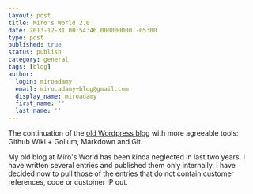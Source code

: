 ```yaml
---
layout: post
title: Miro's World 2.0
date: 2013-12-31 00:54:46.000000000 -05:00
type: post
published: true
status: publish
category: general
tags: [blog]
author:
  login: miroadamy
  email: miro.adamy+blog@gmail.com
  display_name: miroadamy
  first_name: ''
  last_name: ''
---
```


The continuation of the [old Wordpress blog](http://miroadamy.wordpress.com) with more agreeable tools: Github Wiki + Gollum, Markdown and Git.

My old blog at Miro's World has been kinda neglected in last two years. I have written several entries and published them only internally. I have decided now to pull those of the entries that do not contain customer references, code or customer IP out.


